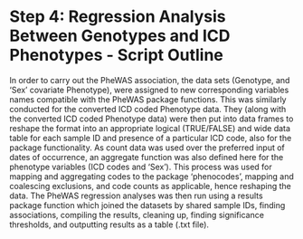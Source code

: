 # Step 4: Regression Analysis Between Genotypes and ICD Phenotypes - Script Outline

In order to carry out the PheWAS association, the data sets (Genotype, and ‘Sex’ covariate Phenotype), were assigned to new corresponding variables names compatible with the PheWAS package functions. This was similarly conducted for the converted ICD coded Phenotype data. They (along with the converted ICD coded Phenotype data) were then put into data frames to reshape the format into an appropriate logical (TRUE/FALSE) and wide data table for each sample ID and presence of a particular ICD code, also for the package functionality. As count data was used over the preferred input of dates of occurrence, an aggregate function was also defined here for the phenotype variables (ICD codes and ‘Sex’). This process was used for mapping and aggregating codes to the package ‘phenocodes’, mapping and coalescing exclusions, and code counts as applicable, hence reshaping the data. The PheWAS regression analyses was then run using a results package function which joined the datasets by shared sample IDs, finding associations, compiling the results, cleaning up, finding significance thresholds, and outputting results as a table (.txt file). 